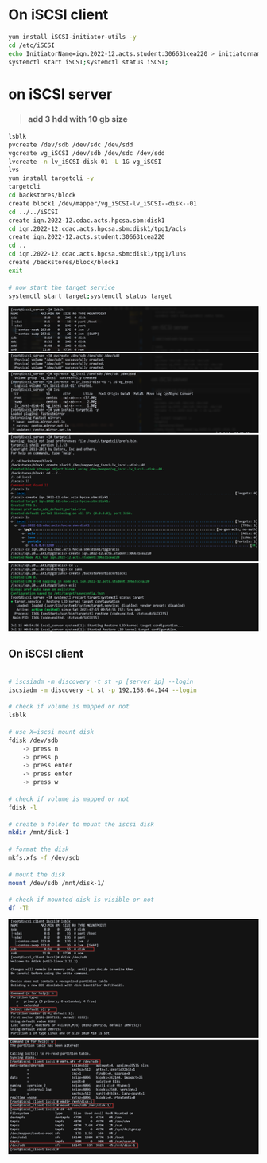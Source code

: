 # On iSCSI client
```bash
yum install iSCSI-initiator-utils -y
cd /etc/iSCSI
echo InitiatorName=iqn.2022-12.acts.student:306631cea220 > initiatorname.iSCSI
systemctl start iSCSI;systemctl status iSCSI;
```

# on iSCSI server
> ### add 3 hdd with 10 gb size
```bash
lsblk
pvcreate /dev/sdb /dev/sdc /dev/sdd
vgcreate vg_iSCSI /dev/sdb /dev/sdc /dev/sdd
lvcreate -n lv_iSCSI-disk-01 -L 1G vg_iSCSI
lvs
yum install targetcli -y
targetcli
cd backstores/block
create block1 /dev/mapper/vg_iSCSI-lv_iSCSI--disk--01
cd ../../iSCSI
create iqn.2022-12.cdac.acts.hpcsa.sbm:disk1
cd iqn.2022-12.cdac.acts.hpcsa.sbm:disk1/tpg1/acls
create iqn.2022-12.acts.student:306631cea220
cd ..
cd iqn.2022-12.cdac.acts.hpcsa.sbm:disk1/tpg1/luns
create /backstores/block/block1
exit

# now start the target service
systemctl start target;systemctl status target
```
![1](./images/1.png)
![1](./images/2.png)
![1](./images/3.png)
![1](./images/4.png)
![1](./images/5.png)

## On iSCSI client
```bash

# iscsiadm -m discovery -t st -p [server_ip] --login
iscsiadm -m discovery -t st -p 192.168.64.144 --login

# check if volume is mapped or not
lsblk

# use X=iscsi mount disk
fdisk /dev/sdb
    -> press n
    -> press p
    -> press enter
    -> press enter
    -> press w

# check if volume is mapped or not
fdisk -l

# create a folder to mount the iscsi disk
mkdir /mnt/disk-1

# format the disk
mkfs.xfs -f /dev/sdb

# mount the disk
mount /dev/sdb /mnt/disk-1/

# check if mounted disk is visible or not
df -Th

```
![1](./images/7.png)
![1](./images/8.png)
